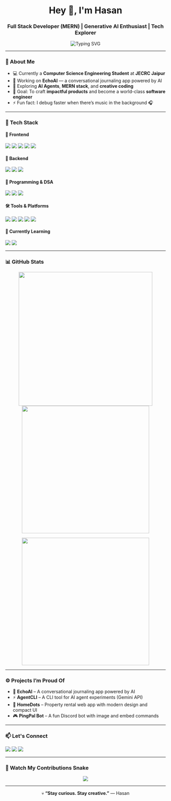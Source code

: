<!-- GitHub Profile README for Hasan Ahmed (hasan-kal) -->

<h1 align="center">Hey 👋, I'm Hasan</h1>
<h3 align="center">Full Stack Developer (MERN) | Generative AI Enthusiast | Tech Explorer</h3>

<p align="center">
  <img src="https://readme-typing-svg.demolab.com?font=Fira+Code&pause=1000&color=00FF9C&center=true&vCenter=true&width=550&lines=Full+Stack+Developer+(MERN);Generative+AI+%26+Prompt+Engineering;Always+learning+new+things+🚀;Building+cool+projects+that+matter!" alt="Typing SVG" />
</p>

---

### 🧠 About Me  

- 💻 Currently a **Computer Science Engineering Student** at **JECRC Jaipur**  
- 🚀 Working on **EchoAI** — a conversational journaling app powered by AI  
- 🧩 Exploring **AI Agents**, **MERN stack**, and **creative coding**  
- 🎯 Goal: To craft **impactful products** and become a world-class **software engineer**  
- ⚡ Fun fact: I debug faster when there’s music in the background 🎧  

---

### 🧰 Tech Stack  

#### 🚀 Frontend  
<p align="left">
  <img src="https://img.shields.io/badge/HTML5-E34F26?style=for-the-badge&logo=html5&logoColor=white"/>
  <img src="https://img.shields.io/badge/CSS3-1572B6?style=for-the-badge&logo=css3&logoColor=white"/>
  <img src="https://img.shields.io/badge/JavaScript-F7DF1E?style=for-the-badge&logo=javascript&logoColor=black"/>
  <img src="https://img.shields.io/badge/React-20232A?style=for-the-badge&logo=react&logoColor=61DAFB"/>
  <img src="https://img.shields.io/badge/Tailwind_CSS-0F172A?style=for-the-badge&logo=tailwind-css&logoColor=38B2AC"/>
</p>

#### 💾 Backend  
<p align="left">
  <img src="https://img.shields.io/badge/Node.js-2C8EBB?style=for-the-badge&logo=node.js&logoColor=white"/>
  <img src="https://img.shields.io/badge/Express.js-000000?style=for-the-badge&logo=express&logoColor=white"/>
  <img src="https://img.shields.io/badge/MongoDB-116149?style=for-the-badge&logo=mongodb&logoColor=4EA94B"/>
</p>

#### 🧠 Programming & DSA  
<p align="left">
  <img src="https://img.shields.io/badge/Java-ED8B00?style=for-the-badge&logo=openjdk&logoColor=white"/>
  <img src="https://img.shields.io/badge/C++-00599C?style=for-the-badge&logo=c%2B%2B&logoColor=white"/>
  <img src="https://img.shields.io/badge/Python-3572A5?style=for-the-badge&logo=python&logoColor=FFD43B"/>
</p>

#### 🛠️ Tools & Platforms  
<p align="left">
  <img src="https://img.shields.io/badge/VsCode-007ACC?style=for-the-badge&logo=visual-studio-code&logoColor=white"/>
  <img src="https://img.shields.io/badge/Git-F05032?style=for-the-badge&logo=git&logoColor=white"/>
  <img src="https://img.shields.io/badge/GitHub-181717?style=for-the-badge&logo=github&logoColor=white"/>
  <img src="https://img.shields.io/badge/Postman-FF6C37?style=for-the-badge&logo=postman&logoColor=white"/>
  <img src="https://img.shields.io/badge/Figma-1E1E1E?style=for-the-badge&logo=figma&logoColor=F24E1E"/>
</p>

#### 🌱 Currently Learning  
<p align="left">
  <img src="https://img.shields.io/badge/Generative_AI-1E1E1E?style=for-the-badge&logo=openai&logoColor=00FF9C"/>
  <img src="https://img.shields.io/badge/Docker-0db7ed?style=for-the-badge&logo=docker&logoColor=white"/>
</p>

---

### 📊 GitHub Stats  

<p align="center">
  <img src="https://github-readme-stats.vercel.app/api?username=hasan-kal&show_icons=true&theme=radical" width="420"/>
  <img src="https://github-readme-streak-stats.herokuapp.com/?user=hasan-kal&theme=radical" width="400"/>
</p>

<p align="center">
  <img src="https://github-readme-stats.vercel.app/api/top-langs/?username=hasan-kal&layout=compact&theme=radical" width="400"/>
</p>

---

### ⚙️ Projects I’m Proud Of  

- 🧠 **EchoAI** – A conversational journaling app powered by AI  
- ⚡ **AgentCLI** – A CLI tool for AI agent experiments (Gemini API)  
- 🏡 **HomeDots** – Property rental web app with modern design and compact UI  
- 🎮 **PingPal Bot** – A fun Discord bot with image and embed commands  

---

### 📫 Let's Connect  

<p align="left">
  <a href=" " target="_blank"><img src="https://img.shields.io/badge/LinkedIn-0077B5.svg?style=for-the-badge&logo=linkedin&logoColor=white" /></a>
  <a href=" " target="_blank"><img src="https://img.shields.io/badge/Portfolio-000000.svg?style=for-the-badge&logo=vercel&logoColor=white" /></a>
  <a href=" " target="_blank"><img src="https://img.shields.io/badge/Twitter-1DA1F2.svg?style=for-the-badge&logo=twitter&logoColor=white" /></a>
</p>

---

### 🐍 Watch My Contributions Snake  

<p align="center">
  <img src="https://github.com/hasan-kal/hasan-kal/blob/output/github-contribution-grid-snake-dark.svg" />
</p>

---

<p align="center">
  💀 <b>“Stay curious. Stay creative.”</b> — Hasan  
</p>
